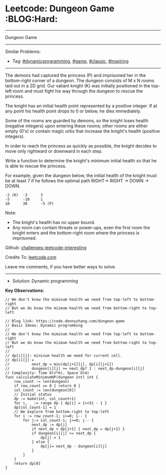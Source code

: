 # Leetcode: Dungeon Game     :BLOG:Hard:


---

Dungeon Game  

---

Similar Problems:  
-   Tag: [#dynamicprogramming](https://code.dennyzhang.com/tag/dynamicprogramming), [#game](https://code.dennyzhang.com/tag/game), [#classic](https://code.dennyzhang.com/tag/classic), [#inspiring](https://code.dennyzhang.com/tag/inspiring)

---

The demons had captured the princess (P) and imprisoned her in the bottom-right corner of a dungeon. The dungeon consists of M x N rooms laid out in a 2D grid. Our valiant knight (K) was initially positioned in the top-left room and must fight his way through the dungeon to rescue the princess.  

The knight has an initial health point represented by a positive integer. If at any point his health point drops to 0 or below, he dies immediately.  

Some of the rooms are guarded by demons, so the knight loses health (negative integers) upon entering these rooms; other rooms are either empty (0's) or contain magic orbs that increase the knight's health (positive integers).  

In order to reach the princess as quickly as possible, the knight decides to move only rightward or downward in each step.  

Write a function to determine the knight's minimum initial health so that he is able to rescue the princess.  

For example, given the dungeon below, the initial health of the knight must be at least 7 if he follows the optimal path RIGHT-> RIGHT -> DOWN -> DOWN.  

    -2 (K)  -3      3
    -5      -10     1
    10      30      -5 (P)

Note:  

-   The knight's health has no upper bound.
-   Any room can contain threats or power-ups, even the first room the knight enters and the bottom-right room where the princess is imprisoned.

Github: [challenges-leetcode-interesting](https://github.com/DennyZhang/challenges-leetcode-interesting/tree/master/dungeon-game)  

Credits To: [leetcode.com](https://leetcode.com/problems/dungeon-game/description/)  

Leave me comments, if you have better ways to solve.  

---

-   Solution: Dynamic programming

**Key Observations:**  

    // We don't know the miminum health we need from top-left to bottom-right
    // But we do know the miimum health we need from bottom-right to top-left

    // Blog link: https://code.dennyzhang.com/dungeon-game
    // Basic Ideas: Dynamic programming
    //
    // We don't know the miminum health we need from top-left to bottom-right
    // But we do know the miimum health we need from bottom-right to top-left
    //
    // dp[i][j]: mininum health we need for current cell.
    // dp[i][j] = 
    //          next_dp = min(dp[i+1][j], dp[i][j+1])
    //          dungeon[i][j] >= next_dp? 1 : next_dp-dungeon[i][j]
    // Complexity: Time O(n*m), Space O(m)
    func calculateMinimumHP(dungeon int) int {
        row_count := len(dungeon)
        if row_count == 0 { return 0 }
        col_count := len(dungeon[0])
        // Initial status
        dp := make(int, col_count+1)
        for i, _ := range dp { dp[i] = 1<<31 - 1 }
        dp[col_count-1] = 1
        // We explore from bottom-right to top-left
        for i := row_count-1; i>=0; i-- {
            for j:= col_count-1; j>=0; j-- {
                next_dp := dp[j]
                if next_dp > dp[j+1] { next_dp = dp[j+1] }
                if dungeon[i][j] >= next_dp {
                    dp[j] = 1
                } else {
                    dp[j]= next_dp - dungeon[i][j]
                }
            }
        }
        return dp[0]
    }